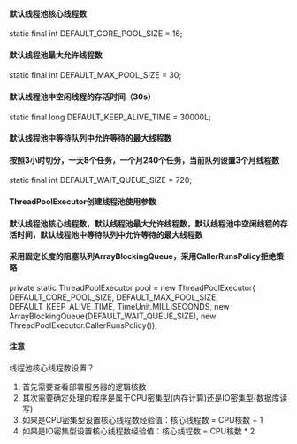 #### 默认线程池核心线程数
static final int DEFAULT_CORE_POOL_SIZE = 16;

#### 默认线程池最大允许线程数
static final int DEFAULT_MAX_POOL_SIZE = 30;

#### 默认线程池中空闲线程的存活时间（30s）
static final long DEFAULT_KEEP_ALIVE_TIME = 30000L;

#### 默认线程池中等待队列中允许等待的最大线程数
#### 按照3小时切分，一天8个任务，一个月240个任务，当前队列设置3个月线程数
static final int DEFAULT_WAIT_QUEUE_SIZE = 720;
    

#### ThreadPoolExecutor创建线程池使用参数

#### 默认线程池核心线程数，默认线程池最大允许线程数，默认线程池中空闲线程的存活时间，默认线程池中等待队列中允许等待的最大线程数
#### 采用固定长度的阻塞队列ArrayBlockingQueue，采用CallerRunsPolicy拒绝策略
private static ThreadPoolExecutor pool = new ThreadPoolExecutor(
        DEFAULT_CORE_POOL_SIZE, DEFAULT_MAX_POOL_SIZE,
        DEFAULT_KEEP_ALIVE_TIME, TimeUnit.MILLISECONDS,
        new ArrayBlockingQueue<Runnable>(DEFAULT_WAIT_QUEUE_SIZE),
        new ThreadPoolExecutor.CallerRunsPolicy());
        
#### 注意
线程池核心线程数设置？
1. 首先需要查看部署服务器的逻辑核数
2. 其次需要确定处理的程序是属于CPU密集型(内存计算)还是IO密集型(数据库读写)
3. 如果是CPU密集型设置核心线程数经验值：核心线程数 = CPU核数 + 1
4. 如果是IO密集型设置核心线程数经验值：核心线程数 = CPU核数 * 2